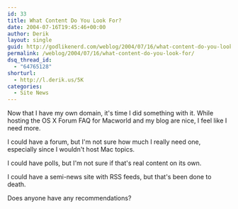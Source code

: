 ```yaml
---
id: 33
title: What Content Do You Look For?
date: 2004-07-16T19:45:46+00:00
author: Derik
layout: single
guid: http://godlikenerd.com/weblog/2004/07/16/what-content-do-you-look-for/
permalink: /weblog/2004/07/16/what-content-do-you-look-for/
dsq_thread_id:
  - "64765128"
shorturl:
  - http://l.derik.us/5K
categories:
  - Site News
---
```

Now that I have my own domain, it's time I did something with it. While hosting the OS X Forum FAQ for Macworld and my blog are nice, I feel like I need more.

I could have a forum, but I'm not sure how much I really need one, especially since I wouldn't host Mac topics.

I could have polls, but I'm not sure if that's real content on its own.

I could have a semi-news site with RSS feeds, but that's been done to death.

Does anyone have any recommendations?
